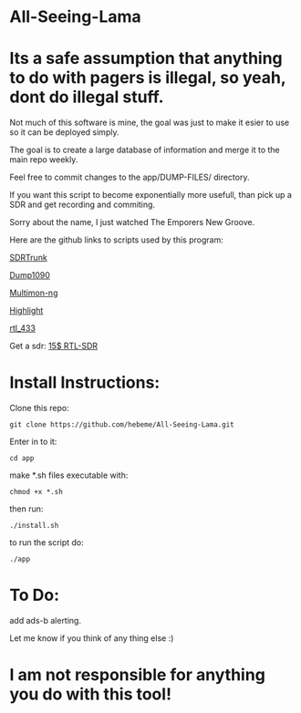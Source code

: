 # All-Seeing-Lama

# Its a safe assumption that anything to do with pagers is illegal, so yeah, dont do illegal stuff.

Not much of this software is mine, the goal was just to make it esier to use so it can be deployed simply.

The goal is to create a large database of information and merge it to the main repo weekly.

Feel free to commit changes to the app/DUMP-FILES/ directory.

If you want this script to become exponentially more usefull, than pick up a SDR and get recording and commiting.

Sorry about the name, I just watched The Emporers New Groove.

Here are the github links to scripts used by this program:

[SDRTrunk](https://github.com/DSheirer/sdrtrunk)

[Dump1090](https://github.com/antirez/dump1090)

[Multimon-ng](https://github.com/EliasOenal/multimon-ng)

[Highlight](https://github.com/kepkin/dev-shell-essentials)

[rtl_433](https://github.com/merbanan/rtl_433)


Get a sdr: [15$ RTL-SDR](https://www.ebay.com/itm/394289111217?hash=item5bcd7660b1:g:KJsAAOSwx4hgXZW-&amdata=enc%3AAQAHAAAAoAYZGBXKyDxnqCkOz3CDdv3cybtqZKnOI1WWCY5o9OhqfcHAl6jXy8QOrXKcfzkHwsT5zgXsDZpDC8jLzOuh4bKbbryxGp0RleUgvLGclvWqD6t5VDIpZlwMZJReqgohwln644DF5f77%2FeXv1miyG3UsmTAbNlShnMkSpLMRxJbCQJC0R1%2F%2BoBo0LaWhL3sKQNyUZenv2S2Yt8JcNESZSmI%3D%7Ctkp%3ABk9SR7T94aD8YA)

# Install Instructions:

Clone this repo:

```git clone https://github.com/hebeme/All-Seeing-Lama.git```

Enter in to it:

```cd app```

make *.sh files executable with:

```chmod +x *.sh```

then run:

```./install.sh```

to run the script do:

```./app```

# To Do:

add ads-b alerting.

Let me know if you think of any thing else :)

  
# I am not responsible for anything you do with this tool!
